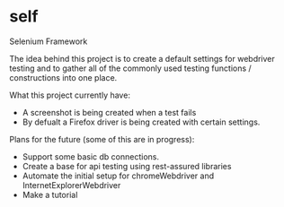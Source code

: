 self
====

Selenium Framework

The idea behind this project is to create a default settings for webdriver testing and to gather all of the commonly used testing functions / constructions into one place.


What this project currently have:
- A screenshot is being created when a test fails
- By defualt a Firefox driver is being created with certain settings.




Plans for the future (some of this are in progress):
- Support some basic db connections.
- Create a base for api testing using rest-assured libraries
- Automate the initial setup for chromeWebdriver and InternetExplorerWebdriver
- Make a tutorial
